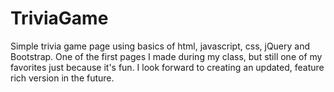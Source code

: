 # TriviaGame

Simple trivia game page using basics of html, javascript, css, jQuery and Bootstrap. 
One of the first pages I made during my class, but still one of my favorites just because it's fun. 
I look forward to creating an updated, feature rich version in the future.
